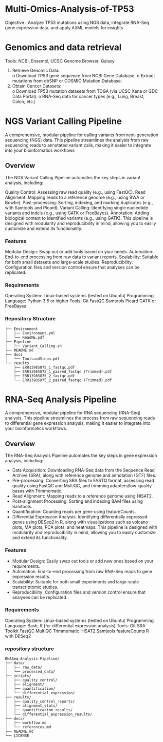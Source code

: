 # Multi-Omics-Analysis-of-TP53
Objective : Analyze TP53 mutations using NGS data, integrate RNA-Seq gene expression  data, and apply AI/ML models for insights

# Genomics and data retrieval
Tools: NCBI, Ensembl, UCSC Genome Browser, Galaxy 
1. Retrieve Genomic Data:  
o Download TP53 gene sequence from NCBI Gene Database. 
o Extract mutations from dbSNP or COSMIC Mutation Database. 
2. Obtain Cancer Datasets:  
o Download TP53 mutation datasets from TCGA (via UCSC Xena 
or GDC Data Portal). 
o RNA-Seq data for cancer types (e.g., Lung, Breast, Colon, etc.)

# NGS Variant Calling Pipeline
A comprehensive, modular pipeline for calling variants from next-generation sequencing (NGS) data. This pipeline streamlines the analysis from raw sequencing reads to annotated variant calls, making it easier to integrate into your bioinformatics workflows

## Overview
The NGS Variant Calling Pipeline automates the key steps in variant analysis, including:

Quality Control: Assessing raw read quality (e.g., using FastQC).
Read Alignment: Mapping reads to a reference genome (e.g., using BWA or Bowtie).
Post-processing: Sorting, indexing, and marking duplicates (e.g., with Samtools and Picard).
Variant Calling: Identifying single nucleotide variants and indels (e.g., using GATK or FreeBayes).
Annotation: Adding biological context to identified variants (e.g., using GATK).
This pipeline is designed with modularity and reproducibility in mind, allowing you to easily customize and extend its functionality.
### Features
Modular Design: Swap out or add tools based on your needs.
Automation: End-to-end processing from raw data to variant reports.
Scalability: Suitable for both small datasets and large-scale studies.
Reproducibility: Configuration files and version control ensure that analyses can be replicated.

### Requirements
Operating System: Linux-based systems (tested on Ubuntu)
Programming Language: Python 3.6 or higher
Tools:
Git
FastQC
Samtools
Picard
GATK or FreeBayes

### Repository Structure

```											             
├── Environment
│   ├── Environment.yml
│   └── ReadME.pdf
├── Pipeline
│   └── Variant_Calling.sh
├── README.md
├── docs
│   └── ToolsandSteps.pdf
└── results
    ├── ERR13985875_1_fastqc.pdf
    ├── ERR13985875_1_paired_fastqc (Trimmed).pdf
    ├── ERR13985875_2_fastqc.pdf
    └── ERR13985875_2_paired_fastqc (Trimmed).pdf
```

#  RNA-Seq Analysis Pipeline

A comprehensive, modular pipeline for RNA sequencing (RNA-Seq) analysis. This pipeline streamlines the process from raw sequencing reads to differential gene expression analysis, making it easier to integrate into your bioinformatics workflows.
	
## Overview
The RNA-Seq Analysis Pipeline automates the key steps in gene expression analysis, including:

- Data Acquisition: Downloading RNA-Seq data from the Sequence Read Archive (SRA), along with reference genome and annotation (GTF) files.
- Pre-processing: Converting SRA files to FASTQ format, assessing read quality using FastQC and MultiQC, and trimming adapters/low-quality bases with Trimmomatic.
- Read Alignment: Mapping reads to a reference genome using HISAT2.
- Post-alignment Processing: Sorting and indexing BAM files using Samtools.
- Quantification: Counting reads per gene using featureCounts.
- Differential Expression Analysis: Identifying differentially expressed genes using DESeq2 in R, along with visualizations such as volcano plots, MA plots, PCA plots, and heatmaps.
This pipeline is designed with modularity and reproducibility in mind, allowing you to easily customize and extend its functionality.

### Features
- Modular Design: Easily swap out tools or add new ones based on your requirements.
- Automation: End-to-end processing from raw RNA-Seq reads to gene expression results.
- Scalability: Suitable for both small experiments and large-scale transcriptomic studies.
- Reproducibility: Configuration files and version control ensure that analyses can be replicated.

### Requirements
Operating System: Linux-based systems (tested on Ubuntu)
Programming Language: Bash, R (for differential expression analysis)
Tools:
Git
SRA Toolkit
FastQC
MultiQC
Trimmomatic
HISAT2
Samtools
featureCounts
R with DESeq2
### repository structure
```											             
RNASeq-Analysis-Pipeline/
├── data/
│   ├── raw_data/
│   └── processed_data/
├── scripts/
│   ├── quality_control/
│   ├── alignment/
│   ├── quantification/
│   └── differential_expression/
├── results/
│   ├── quality_control_reports/
│   ├── alignment_stats/
│   ├── quantification_results/
│   └── differential_expression_results/
├── docs/
│   ├── workflow.md
│   └── references.md
├── README.md
└── LICENSE
```											             




